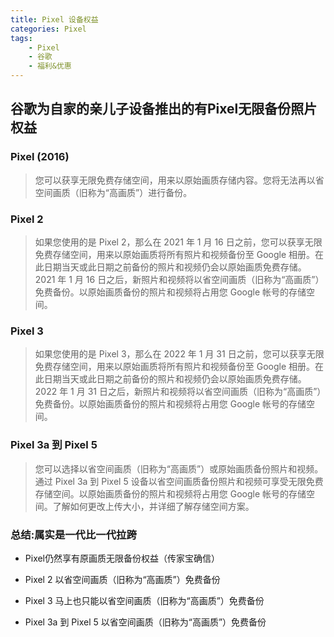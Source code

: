 ```yaml
---
title: Pixel 设备权益
categories: Pixel
tags:
    - Pixel
    - 谷歌
    - 福利&优惠
---
```


## 谷歌为自家的亲儿子设备推出的有Pixel无限备份照片权益

### Pixel (2016)

> 您可以获享无限免费存储空间，用来以原始画质存储内容。您将无法再以省空间画质（旧称为“高画质”）进行备份。

### Pixel 2

> 如果您使用的是 Pixel 2，那么在 2021 年 1 月 16 日之前，您可以获享无限免费存储空间，用来以原始画质将所有照片和视频备份至 Google 相册。在此日期当天或此日期之前备份的照片和视频仍会以原始画质免费存储。2021 年 1 月 16 日之后，新照片和视频将以省空间画质（旧称为“高画质”）免费备份。以原始画质备份的照片和视频将占用您 Google 帐号的存储空间。

### Pixel 3

> 如果您使用的是 Pixel 3，那么在 2022 年 1 月 31 日之前，您可以获享无限免费存储空间，用来以原始画质将所有照片和视频备份至 Google 相册。在此日期当天或此日期之前备份的照片和视频仍会以原始画质免费存储。2022 年 1 月 31 日之后，新照片和视频将以省空间画质（旧称为“高画质”）免费备份。以原始画质备份的照片和视频将占用您 Google 帐号的存储空间。

### Pixel 3a 到 Pixel 5

> 您可以选择以省空间画质（旧称为“高画质”）或原始画质备份照片和视频。通过 Pixel 3a 到 Pixel 5 设备以省空间画质备份照片和视频可享受无限免费存储空间。以原始画质备份的照片和视频将占用您 Google 帐号的存储空间。了解如何更改上传大小，并详细了解存储空间方案。

### 总结:属实是一代比一代拉跨

- Pixel仍然享有原画质无限备份权益（传家宝确信）

- Pixel 2 以省空间画质（旧称为“高画质”）免费备份

- Pixel 3 马上也只能以省空间画质（旧称为“高画质”）免费备份

- Pixel 3a 到 Pixel 5 以省空间画质（旧称为“高画质”）免费备份

